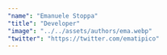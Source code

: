 ```yaml
---
"name": "Emanuele Stoppa"
"title": "Developer"
"image": "../../assets/authors/ema.webp"
"twitter": "https://twitter.com/ematipico"
---
```

